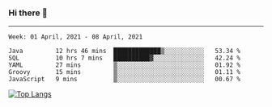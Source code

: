 ### Hi there 👋
---
<!--START_SECTION:waka-->
```text
Week: 01 April, 2021 - 08 April, 2021

Java         12 hrs 46 mins  █████████████▒░░░░░░░░░░░   53.34 % 
SQL          10 hrs 7 mins   ██████████▓░░░░░░░░░░░░░░   42.24 % 
YAML         27 mins         ▒░░░░░░░░░░░░░░░░░░░░░░░░   01.92 % 
Groovy       15 mins         ▒░░░░░░░░░░░░░░░░░░░░░░░░   01.11 % 
JavaScript   9 mins          ▒░░░░░░░░░░░░░░░░░░░░░░░░   00.67 % 
```
<!--END_SECTION:waka-->

[![Top Langs](https://github-readme-stats.vercel.app/api/top-langs/?username=HyunAh-iia&layout=compact)](https://github.com/anuraghazra/github-readme-stats)
<!--
**HyunAh-iia/HyunAh-iia** is a ✨ _special_ ✨ repository because its `README.md` (this file) appears on your GitHub profile.

Here are some ideas to get you started:

- 🔭 I’m currently working on ...
- 🌱 I’m currently learning ...
- 👯 I’m looking to collaborate on ...
- 🤔 I’m looking for help with ...
- 💬 Ask me about ...
- 📫 How to reach me: ...
- 😄 Pronouns: ...
- ⚡ Fun fact: ...
-->
